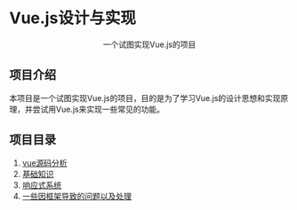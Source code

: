 # Vue.js设计与实现

<p align="center">一个试图实现Vue.js的项目</p>

## 项目介绍

本项目是一个试图实现Vue.js的项目，目的是为了学习Vue.js的设计思想和实现原理，并尝试用Vue.js来实现一些常见的功能。

## 项目目录

1. [vue源码分析](./analysis/README.md)
2. [基础知识](./basic/README.md)
3. [响应式系统](./reactivity/README.md)
4. [一些因框架导致的问题以及处理](./problems/README.md)
<!-- 2. [组件系统](./component/README.md) -->
<!-- 3. [路由系统](./router/README.md) -->
